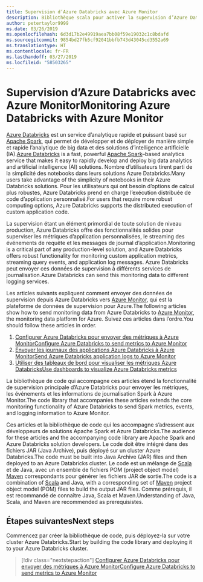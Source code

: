 ```yaml
---
title: Supervision d’Azure Databricks avec Azure Monitor
description: Bibliothèque scala pour activer la supervision d’Azure Databricks dans Azure Log Analytics
author: petertaylor9999
ms.date: 03/26/2019
ms.openlocfilehash: 6d3d17b2e49919aea7bb08f59e19032c1c8bdafd
ms.sourcegitcommit: 9854bd27fb5cf92041bbfb743d43045cd3552a69
ms.translationtype: HT
ms.contentlocale: fr-FR
ms.lasthandoff: 03/27/2019
ms.locfileid: "58503265"
---
```

# <a name="monitoring-azure-databricks-with-azure-monitor"></a><span data-ttu-id="057a4-103">Supervision d’Azure Databricks avec Azure Monitor</span><span class="sxs-lookup"><span data-stu-id="057a4-103">Monitoring Azure Databricks with Azure Monitor</span></span>

<span data-ttu-id="057a4-104">[Azure Databricks](/azure/azure-databricks/) est un service d’analytique rapide et puissant basé sur [Apache Spark](https://spark.apache.org/), qui permet de développer et de déployer de manière simple et rapide l’analytique de big data et des solutions d’intelligence artificielle (IA).</span><span class="sxs-lookup"><span data-stu-id="057a4-104">[Azure Databricks](/azure/azure-databricks/) is a fast, powerful [Apache Spark](https://spark.apache.org/)–based analytics service that makes it easy to rapidly develop and deploy big data analytics and artificial intelligence (AI) solutions.</span></span> <span data-ttu-id="057a4-105">Nombre d’utilisateurs tirent parti de la simplicité des notebooks dans leurs solutions Azure Databricks.</span><span class="sxs-lookup"><span data-stu-id="057a4-105">Many users take advantage of the simplicity of notebooks in their Azure Databricks solutions.</span></span> <span data-ttu-id="057a4-106">Pour les utilisateurs qui ont besoin d’options de calcul plus robustes, Azure Databricks prend en charge l’exécution distribuée de code d’application personnalisé.</span><span class="sxs-lookup"><span data-stu-id="057a4-106">For users that require more robust computing options, Azure Databricks supports the distributed execution of custom application code.</span></span>

<span data-ttu-id="057a4-107">La supervision étant un élément primordial de toute solution de niveau production, Azure Databricks offre des fonctionnalités solides pour superviser les métriques d’application personnalisées, le streaming des événements de requête et les messages de journal d’application.</span><span class="sxs-lookup"><span data-stu-id="057a4-107">Monitoring is a critical part of any production-level solution, and Azure Databricks offers robust functionality for monitoring custom application metrics, streaming query events, and application log messages.</span></span> <span data-ttu-id="057a4-108">Azure Databricks peut envoyer ces données de supervision à différents services de journalisation.</span><span class="sxs-lookup"><span data-stu-id="057a4-108">Azure Databricks can send this monitoring data to different logging services.</span></span>

<span data-ttu-id="057a4-109">Les articles suivants expliquent comment envoyer des données de supervision depuis Azure Databricks vers [Azure Monitor](/azure/azure-monitor/overview), qui est la plateforme de données de supervision pour Azure.</span><span class="sxs-lookup"><span data-stu-id="057a4-109">The following articles show how to send monitoring data from Azure Databricks to [Azure Monitor](/azure/azure-monitor/overview), the monitoring data platform for Azure.</span></span> <span data-ttu-id="057a4-110">Suivez ces articles dans l’ordre.</span><span class="sxs-lookup"><span data-stu-id="057a4-110">You should follow these articles in order.</span></span>

1. [<span data-ttu-id="057a4-111">Configurer Azure Databricks pour envoyer des métriques à Azure Monitor</span><span class="sxs-lookup"><span data-stu-id="057a4-111">Configure Azure Databricks to send metrics to Azure Monitor</span></span>](./configure-cluster.md)
1. [<span data-ttu-id="057a4-112">Envoyer les journaux des applications Azure Databricks à Azure Monitor</span><span class="sxs-lookup"><span data-stu-id="057a4-112">Send Azure Databricks application logs to Azure Monitor</span></span>](./application-logs.md)
1. [<span data-ttu-id="057a4-113">Utiliser des tableaux de bord pour visualiser les métriques Azure Databricks</span><span class="sxs-lookup"><span data-stu-id="057a4-113">Use dashboards to visualize Azure Databricks metrics</span></span>](./dashboards.md)

<span data-ttu-id="057a4-114">La bibliothèque de code qui accompagne ces articles étend la fonctionnalité de supervision principale d’Azure Databricks pour envoyer les métriques, les événements et les informations de journalisation Spark à Azure Monitor.</span><span class="sxs-lookup"><span data-stu-id="057a4-114">The code library that accompanies these articles extends the core monitoring functionality of Azure Databricks to send Spark metrics, events, and logging information to Azure Monitor.</span></span>

<span data-ttu-id="057a4-115">Ces articles et la bibliothèque de code qui les accompagne s’adressent aux développeurs de solutions Apache Spark et Azure Databricks.</span><span class="sxs-lookup"><span data-stu-id="057a4-115">The audience for these articles and the accompanying code library are Apache Spark and Azure Databricks solution developers.</span></span> <span data-ttu-id="057a4-116">Le code doit être intégré dans des fichiers JAR (Java Archive), puis déployé sur un cluster Azure Databricks.</span><span class="sxs-lookup"><span data-stu-id="057a4-116">The code must be built into Java Archive (JAR) files and then deployed to an Azure Databricks cluster.</span></span> <span data-ttu-id="057a4-117">Le code est un mélange de [Scala](https://www.scala-lang.org/) et de Java, avec un ensemble de fichiers POM (project object model) [Maven](https://maven.apache.org) correspondants pour générer les fichiers JAR de sortie.</span><span class="sxs-lookup"><span data-stu-id="057a4-117">The code is a combination of [Scala](https://www.scala-lang.org/) and Java, with a corresponding set of [Maven](https://maven.apache.org) project object model (POM) files to build the output JAR files.</span></span> <span data-ttu-id="057a4-118">Comme prérequis, il est recommandé de connaître Java, Scala et Maven.</span><span class="sxs-lookup"><span data-stu-id="057a4-118">Understanding of Java, Scala, and Maven are recommended as prerequisistes.</span></span>

## <a name="next-steps"></a><span data-ttu-id="057a4-119">Étapes suivantes</span><span class="sxs-lookup"><span data-stu-id="057a4-119">Next steps</span></span>

<span data-ttu-id="057a4-120">Commencez par créer la bibliothèque de code, puis déployez-la sur votre cluster Azure Databricks.</span><span class="sxs-lookup"><span data-stu-id="057a4-120">Start by building the code library and deploying it to your Azure Databricks cluster.</span></span>

> [!div class="nextstepaction"]
> [<span data-ttu-id="057a4-121">Configurer Azure Databricks pour envoyer des métriques à Azure Monitor</span><span class="sxs-lookup"><span data-stu-id="057a4-121">Configure Azure Databricks to send metrics to Azure Monitor</span></span>](./configure-cluster.md)